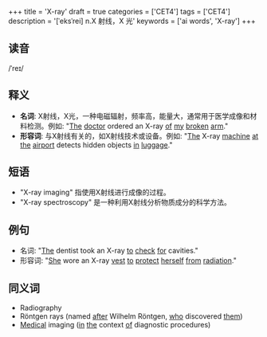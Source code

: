 +++
title = 'X-ray'
draft = true
categories = ['CET4']
tags = ['CET4']
description = '[ˈeksˈrei] n.X 射线，X 光'
keywords = ['ai words', 'X-ray']
+++

## 读音
/ˈreɪ/

## 释义
- **名词**: X射线，X光，一种电磁辐射，频率高，能量大，通常用于医学成像和材料检测。例如: "[The](/post/the/) [doctor](/post/doctor/) ordered an X-ray [of](/post/of/) [my](/post/my/) [broken](/post/broken/) [arm](/post/arm/)."
- **形容词**: 与X射线有关的，如X射线技术或设备。例如: "[The](/post/the/) X-ray [machine](/post/machine/) [at](/post/at/) [the](/post/the/) [airport](/post/airport/) detects hidden objects [in](/post/in/) [luggage](/post/luggage/)."

## 短语
- "X-ray imaging" 指使用X射线进行成像的过程。
- "X-ray spectroscopy" 是一种利用X射线分析物质成分的科学方法。

## 例句
- 名词: "[The](/post/the/) dentist took an X-ray [to](/post/to/) [check](/post/check/) [for](/post/for/) cavities."
- 形容词: "[She](/post/she/) wore an X-ray [vest](/post/vest/) [to](/post/to/) [protect](/post/protect/) [herself](/post/herself/) [from](/post/from/) [radiation](/post/radiation/)."

## 同义词
- Radiography
- Röntgen rays (named [after](/post/after/) Wilhelm Röntgen, [who](/post/who/) discovered [them](/post/them/))
- [Medical](/post/medical/) imaging ([in](/post/in/) [the](/post/the/) context [of](/post/of/) diagnostic procedures)
